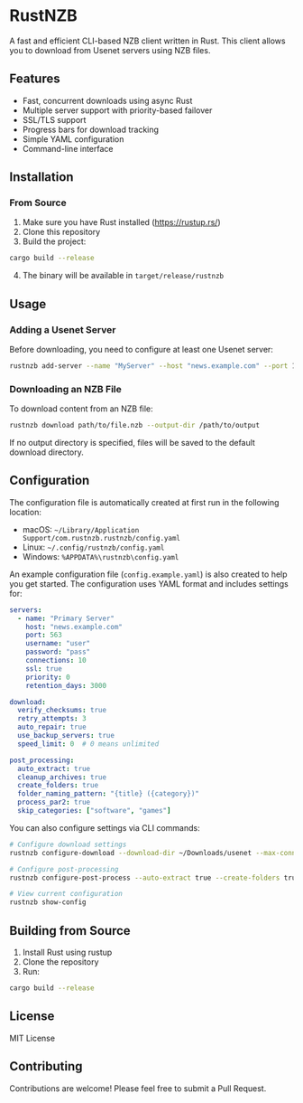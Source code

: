 # RustNZB

A fast and efficient CLI-based NZB client written in Rust. This client allows you to download from Usenet servers using NZB files.

## Features

- Fast, concurrent downloads using async Rust
- Multiple server support with priority-based failover
- SSL/TLS support
- Progress bars for download tracking
- Simple YAML configuration
- Command-line interface

## Installation

### From Source

1. Make sure you have Rust installed (https://rustup.rs/)
2. Clone this repository
3. Build the project:
```bash
cargo build --release
```
4. The binary will be available in `target/release/rustnzb`

## Usage

### Adding a Usenet Server

Before downloading, you need to configure at least one Usenet server:

```bash
rustnzb add-server --name "MyServer" --host "news.example.com" --port 119 --username "user" --password "pass" --ssl --priority 0 --retention-days 3000
```

### Downloading an NZB File

To download content from an NZB file:

```bash
rustnzb download path/to/file.nzb --output-dir /path/to/output
```

If no output directory is specified, files will be saved to the default download directory.

## Configuration

The configuration file is automatically created at first run in the following location:
- macOS: `~/Library/Application Support/com.rustnzb.rustnzb/config.yaml`
- Linux: `~/.config/rustnzb/config.yaml`
- Windows: `%APPDATA%\rustnzb\config.yaml`

An example configuration file (`config.example.yaml`) is also created to help you get started. The configuration uses YAML format and includes settings for:

```yaml
servers:
  - name: "Primary Server"
    host: "news.example.com"
    port: 563
    username: "user"
    password: "pass"
    connections: 10
    ssl: true
    priority: 0
    retention_days: 3000

download:
  verify_checksums: true
  retry_attempts: 3
  auto_repair: true
  use_backup_servers: true
  speed_limit: 0  # 0 means unlimited

post_processing:
  auto_extract: true
  cleanup_archives: true
  create_folders: true
  folder_naming_pattern: "{title} ({category})"
  process_par2: true
  skip_categories: ["software", "games"]
```

You can also configure settings via CLI commands:
```bash
# Configure download settings
rustnzb configure-download --download-dir ~/Downloads/usenet --max-connections 20

# Configure post-processing
rustnzb configure-post-process --auto-extract true --create-folders true

# View current configuration
rustnzb show-config
```

## Building from Source

1. Install Rust using rustup
2. Clone the repository
3. Run:
```bash
cargo build --release
```

## License

MIT License

## Contributing

Contributions are welcome! Please feel free to submit a Pull Request. 